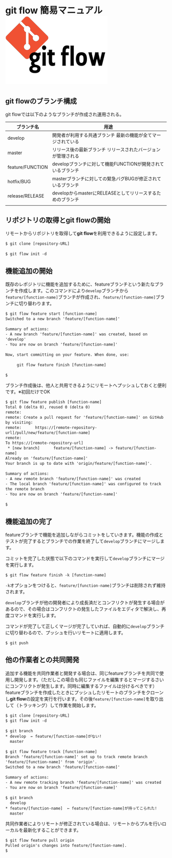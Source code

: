# git flow 簡易マニュアル  ![](git-flow-logo.png)

## git flowのブランチ構成
git flowでは以下のようなブランチが作成され運用される。

| ブランチ名       | 用途                                                            |
|------------------|-----------------------------------------------------------------|
| develop          | 開発者が利用する共通ブランチ 最新の機能が全てマージされている   |
| master           | リリース後の最新ブランチ リリースされたバージョンが管理される   | 
| feature/FUNCTION | developブランチに対して機能FUNCTIONが開発されているブランチ     |
| hotfix/BUG       | masterブランチに対しての緊急バグBUGが修正されているブランチ     |
| release/RELEASE  | developからmasterにRELEASEとしてリリースするためのブランチ      |
|                  |                                                                 |



## リポジトリの取得とgit flowの開始

リモートからリポジトリを取得して**git flow**を利用できるように設定します。
```
$ git clone [repository-URL]

$ git flow init -d
```


## 機能追加の開始

既存のレポジトリに機能を追加するために、featureブランチという新たなブランチを作成します。このコマンドにより`develop`ブランチから`feature/[function-name]`ブランチが作成され、`feature/[function-name]`ブランチに切り替わります。

```
$ git flow feature start [function-name]
Switched to a new branch 'feature/[function-name]'

Summary of actions:
- A new branch 'feature/[function-name]' was created, based on 'develop'
- You are now on branch 'feature/[function-name]'

Now, start committing on your feature. When done, use:

     git flow feature finish [function-name]

$ 
```

ブランチ作成後は、他人と共用できるようにリモートへプッシュしておくと便利です。※初回だけでOK

```
$ git flow feature publish [function-name]
Total 0 (delta 0), reused 0 (delta 0)
remote: 
remote: Create a pull request for 'feature/[function-name]' on GitHub by visiting:
remote:      https://[remote-repository-url]/pull/new/feature/[function-name]
remote: 
To https://[remote-repository-url]
 * [new branch]      feature/[function-name] -> feature/[function-name]
Already on 'feature/[function-name]'
Your branch is up to date with 'origin/feature/[function-name]'.

Summary of actions:
- A new remote branch 'feature/[function-name]' was created
- The local branch 'feature/[function-name]' was configured to track the remote branch
- You are now on branch 'feature/[function-name]'

$ 
```

## 機能追加の完了
featureブランチで機能を追加しながらコミットをしていきます。機能の作成とテストが完了するとブランチでの作業を終了して`develop`ブランチにマージします。

コミットを完了した状態で以下のコマンドを実行して`develop`ブランチにマージを実行します。
```
$ git flow feature finish -k [function-name]
```
`-k`オプションをつけると、`feature/[function-name]`ブランチは削除されず維持されます。


`develop`ブランチが他の開発者により成長済だとコンフリクトが発生する場合があるので、その場合はコンフリクトの発生したファイルをエディタで解決し、再度コマンドを実行します。

コマンドが完了して正しくマージが完了していれば、自動的に`develop`ブランチに切り替わるので、プッシュを行いリモートに適用します。
```
$ git push
```

## 他の作業者との共同開発
追加する機能を共同作業者と開発する場合は、同じfeatureブランチを共同で使用し開発します。（ただしこの場合も同じファイルを編集するとマージするさいにコンフリクトが発生します。同時に編集するファイルは分けるべきです） featureブランチを作成したときにプッシュしたリモートのブランチをクローンし**git flow**の設定を実行を行います。その後`feature/[function-name]`を取り出して（トラッキング）して作業を開始します。
```
$ git clone [repository-URL]
$ git flow init -d

$ git branch
* develop  ← feature/[function-name]がない!
  master
  
$ git flow feature track [function-name]
Branch 'feature/[function-name]' set up to track remote branch 'feature/[function-name]' from 'origin'.
Switched to a new branch 'feature/[function-name]'

Summary of actions:
- A new remote tracking branch 'feature/[function-name]' was created
- You are now on branch 'feature/[function-name]'

$ git branch
  develop
* feature/[function-name]  ← feature/[function-name]が持ってこられた!
  master
```

共同作業者によりリモートが修正されている場合は、リモートからプルを行いローカルを最新化することができます。

```
$ git flow feature pull origin
Pulled origin's changes into feature/[function-name].
$ 
```
